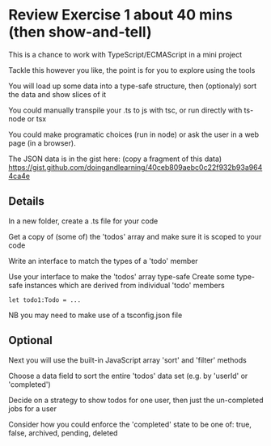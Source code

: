 Review Exercise 1 about 40 mins (then show-and-tell)
=================

This is a chance to work with TypeScript/ECMAScript in a mini project

Tackle this however you like, the point is for you to explore using the tools

You will load up some data into a type-safe structure, then (optionaly) sort the data and show slices of it

You could manually transpile your .ts to js with tsc, or run directly with ts-node or tsx

You could make programatic choices (run in node) or ask the user in a web page (in a browser).

The JSON data is in the gist here: (copy a fragment of this data)
  https://gist.github.com/doingandlearning/40ceb809aebc0c22f932b93a9644ca4e

Details
-------

In a new folder, create a .ts file for your code

Get a copy of (some of) the 'todos' array and make sure it is scoped to your code

Write an interface to match the types of a 'todo' member

Use your interface to make the 'todos' array type-safe
Create some type-safe instances which are derived from individual 'todo' members

	let todo1:Todo = ...

NB you may need to make use of a tsconfig.json file

Optional
--------
Next you will use the built-in JavaScript array 'sort' and 'filter' methods

Choose a data field to sort the entire 'todos' data set (e.g. by 'userId' or 'completed')

Decide on a strategy to show todos for one user, then just the un-completed jobs for a user

Consider how you could enforce the 'completed' state to be one of:
  true, false, archived, pending, deleted 

